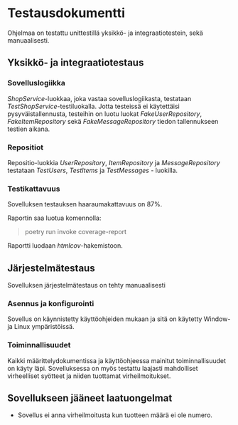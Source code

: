 # Testausdokumentti

Ohjelmaa on testattu unittestillä yksikkö- ja integraatiotestein, sekä manuaalisesti. 

## Yksikkö- ja integraatiotestaus

### Sovelluslogiikka

*ShopService*-luokkaa, joka vastaa sovelluslogiikasta, testataan *TestShopService*-testiluokalla. Jotta testeissä ei käytettäisi pysyväistallennusta, testeihin on luotu luokat *FakeUserRepository*, *FakeItemRepository* sekä *FakeMessageRepository* tiedon tallennukseen testien aikana.

### Repositiot

Repositio-luokkia *UserRepository*, *ItemRepository* ja *MessageRepository* testataan *TestUsers*, *TestItems* ja *TestMessages* - luokilla.

### Testikattavuus

Sovelluksen testauksen haaraumakattavuus on 87%.

Raportin saa luotua komennolla:

> poetry run invoke coverage-report

Raportti luodaan *htmlcov*-hakemistoon.

## Järjestelmätestaus

Sovelluksen järjestelmätestaus on tehty manuaalisesti

### Asennus ja konfigurointi

Sovellus on käynnistetty käyttöohjeiden mukaan ja sitä on käytetty Window- ja Linux ympäristöissä.

### Toiminnallisuudet

Kaikki määrittelydokumentissa ja käyttöohjeessa mainitut toiminnallisuudet on käyty läpi. Sovelluksessa on myös testattu laajasti mahdolliset virheelliset syötteet ja niiden tuottamat virheilmoitukset.

## Sovellukseen jääneet laatuongelmat

- Sovellus ei anna virheilmoitusta kun tuotteen määrä ei ole numero.